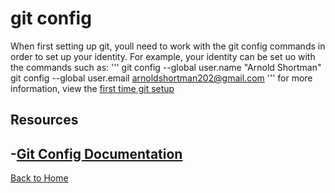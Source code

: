 # git config
When first setting up git, youll need to work with the git config commands in order to set up your identity. For example, your identity can be set uo with the commands such as:
'''
git config --global user.name "Arnold Shortman"
git config --global user.email arnoldshortman202@gmail.com
'''
for more information, view the [first time git setup](https;//git-scm.com/book/en/vs/Getting-Started-First-Time-Git-Setup)
## Resources
-[Git Config Documentation](https;//git-scm.com/docs/git-config)
---
[Back to Home](../README.md)